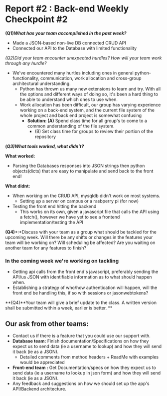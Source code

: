 #  Report #2 : **Back-end Weekly Checkpoint #2**



**(Q1)*What has your team accomplished in the past week?***

- Made a JSON-based non-live DB connected CRUD API
- Connected our API to the Database with limited functionality

**(Q2)*Did your team encounter unexpected hurdles? How will your team work through any hurdle**?* 

- We've encountered many hurtles including ones in general python-functionality, communication, work allocation and cross-group architectural understanding.
    - Python has thrown us many new extensions to learn and try. With all the options and different ways of doing so, it's been a hard thing to be able to understand which ones to use when.
    - Work allocation has been difficult, our group has varying experience working on a back-end system, and the current file system of the whole project and back end project is somewhat confusing
        - **Solution: (A)** Spend class time for all group's to come to a common understanding of the file system.
            - (B) Set class time for groups to review their portion of the repository

**(*Q3)What tools worked, what didn’t?***

**What worked:**

- Parsing the Databases responses into JSON strings then python objects(dicts) that are easy to manipulate and send back to the front end!

**What didnt:**

- When working on the CRUD API, mysqldb didn't work on most systems.
    - Setting up a server on campus or a rasbperry pi (for now)
- Testing the front end hitting the backend
    - This works on its own, given a javascript file that calls the API using a fetch(), however we have yet to see a frontend implementation/testing the API

**(Q4)***:*Discuss with your team as a group what should be tackled for the upcoming week. Will there be any shifts or changes in the features your team will be working on? Will scheduling be affected? Are you waiting on another team for any features to finish?

### In the coming week we're working on tackling

- Getting api calls from the front end's javascript, preferably sending the API/us JSON with identifiable information as to what should happen when.
- Establishing a strategy of who/how authentication will happen, will the front end be handling this, if so with sessions or jasonwebtokens?

**(Q4)**Your team will give a brief update to the class. A written version shall be submitted within a week, earlier is better. **


## Our ask from other teams:
- Contact us if there is a feature that you could use our support with.
- **Database team:** Finish documentation/Specifications on how they expect us to send data (ie a username to lookup) and how they will send it back (ie as a JSON).
    - Detailed comments from method headers + ReadMe with examples would be appreciated
- **Front-end team :** Get Documentation/specs on how they expect us to send data (ie a username to lookup in json form) and how they will send it back (ie as a JSON).
- Any feedback and suggestions on how we should set up the app's API/Backend architecture.

